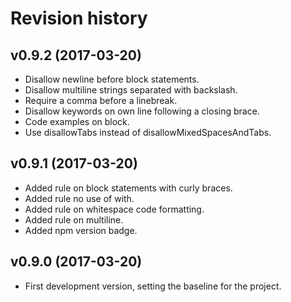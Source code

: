 Revision history
=======================================

v0.9.2 (2017-03-20)
---------------------------------------

* Disallow newline before block statements.
* Disallow multiline strings separated with backslash.
* Require a comma before a linebreak.
* Disallow keywords on own line following a closing brace.
* Code examples on block.
* Use disallowTabs instead of disallowMixedSpacesAndTabs.


v0.9.1 (2017-03-20)
---------------------------------------

* Added rule on block statements with curly braces.
* Added rule no use of with.
* Added rule on whitespace code formatting.
* Added rule on multiline.
* Added npm version badge.


v0.9.0 (2017-03-20)
---------------------------------------

* First development version, setting the baseline for the project.
